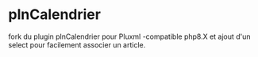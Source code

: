 # plnCalendrier
fork du plugin plnCalendrier pour Pluxml -compatible php8.X et ajout d'un select pour facilement associer un article.
